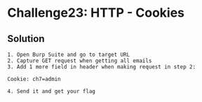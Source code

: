 # Challenge23: HTTP - Cookies

## Solution

    1. Open Burp Suite and go to target URL
    2. Capture GET request when getting all emails
    3. Add 1 more field in header when making request in step 2:

```
Cookie: ch7=admin
```

    4. Send it and get your flag
